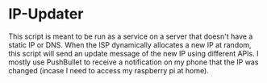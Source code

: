 # IP-Updater

This script is meant to be run as a service on a server that doesn't have a static IP or DNS.
When the ISP dynamically allocates a new IP at random, this script will send an update message of the new IP using different APIs.
I mostly use PushBullet to receive a notification on my phone that the IP was changed (incase I need to access my raspberry pi at home).